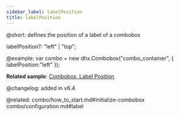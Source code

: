 ```yaml
---
sidebar_label: labelPosition
title: labelPosition
---          
```


@short: defines the position of a label of a combobox

labelPosition?: "left" | "top";

@example: 
var combo = new dhx.Combobox("combo_container", {
    labelPosition:"left"
});


**Related sample**: [Combobox. Label Position](https://snippet.dhtmlx.com/2936fray)

@changelog: added in v6.4

@related: 
combo/how_to_start.md#initialize-combobox
combo/configuration.md#label